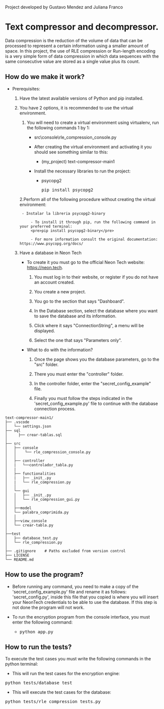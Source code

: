 Project developed by Gustavo Mendez and Juliana Franco

# Text compressor and decompressor.

Data compression is the reduction of the volume of data that can be processed to represent a certain information using a smaller amount of space. In this project, the use of RLE compression or Run-length encoding is a very simple form of data compression in which data sequences with the same consecutive value are stored as a single value plus its count.

## How do we make it work?

- Prerequisites: 
	1. Have the latest available versions of Python and pip installed.

	2. You have 2 options, it is recommended to use the virtual environment.
		1. You will need to create a virtual environment using virtualenv, run the following commands 1 by 1:
			- src\console\rle_compression_console.py 

			- After creating the virtual environment and activating it you should see something similar to this:
				- (my_project) text-compressor-main1 

			- Install the necessary libraries to run the project:
				- psycopg2 <pre>pip install psycopg2</pre>
				
		2.Perform all of the following procedure without creating the virtual environment:

			- Instalar la libreria psycopg2-binary

				- To install it through pip, run the following command in your preferred terminal:
				<pre>pip install psycopg2-binary</pre>

				- For more information consult the original documentation: https://www.psycopg.org/docs/
	
	3. Have a database in Neon Tech

		- To create it you must go to the official Neon Tech website: https://neon.tech.

			1. You must log in to their website, or register if you do not have an account created.

			2. You create a new project.
			
			3. You go to the section that says "Dashboard".
			
			4. In the Database section, select the database where you want to save the database and its information.

			5. Click where it says "ConnectionString", a menu will be displayed.
			
			6. Select the one that says "Parameters only".
			
		- What to do with the information?

			1. Once the page shows you the database parameters, go to the "src" folder.

			2. There you must enter the "controller" folder.
			
			3. In the controller folder, enter the "secret_config_example" file.
			
			4. Finally you must follow the steps indicated in the 'secret_config_example.py' file to continue
			with the database connection process.
```
text-compressor-main1/
├── .vscode
│   └── settings.json
├── sql
│     ├── crear-tablas.sql
│
├── src
│   ├── console
│   │    └── rle_compression_console.py
│   │    
│   ├── controller
│   |   └──controlador_tabla.py
│   |            
│   ├── functionalities
│   |   ├── _init_.py
│   |   └── rle_compression.py          
│   │    
│   └── gui 
│   │   ├── _init_.py
│   │   └── rle_compression_gui.py      
│   │
│   ├──model
│   └── palabra_comprimida.py    
│   │  
│   ├──view_console 
│   └── crear-tabla.py     
│ 
├──test 
│   ├── database_test.py
│   └── rle_compression.py 
│
├── .gitignore    # Paths excluded from version control
├── LICENSE       
└── README.md     
```

## How to use the program?

- Before running any command, you need to make a copy of the 'secret_config_example.py' file and rename it as follows:
'secret_config.py', inside this file that you copied is where you will insert your NeonTech credentials to be able to use the database. If this step is not done the program will not work.


- To run the encryption program from the console interface, you must enter the following command:
	- <pre>python app.py</pre>

## How to run the tests?

To execute the test cases you must write the following commands in the python terminal:
- This will run the test cases for the encryption engine:
<pre>python tests/database_test</pre>

- This will execute the test cases for the database:
<pre>python tests/rle_compression_tests.py</pre>

